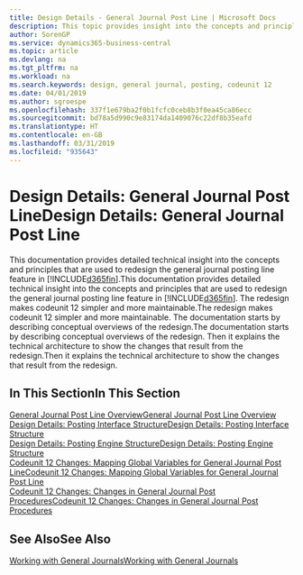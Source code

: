 ```yaml
---
title: Design Details - General Journal Post Line | Microsoft Docs
description: This topic provides insight into the concepts and principles that are used to redesign the general journal posting line feature in Business Central.
author: SorenGP
ms.service: dynamics365-business-central
ms.topic: article
ms.devlang: na
ms.tgt_pltfrm: na
ms.workload: na
ms.search.keywords: design, general journal, posting, codeunit 12
ms.date: 04/01/2019
ms.author: sgroespe
ms.openlocfilehash: 337f1e679ba2f0b1fcfc0ceb8b3f0ea45ca86ecc
ms.sourcegitcommit: bd78a5d990c9e83174da1409076c22df8b35eafd
ms.translationtype: HT
ms.contentlocale: en-GB
ms.lasthandoff: 03/31/2019
ms.locfileid: "935643"
---
```

# <a name="design-details-general-journal-post-line"></a><span data-ttu-id="7e2c5-103">Design Details: General Journal Post Line</span><span class="sxs-lookup"><span data-stu-id="7e2c5-103">Design Details: General Journal Post Line</span></span>
<span data-ttu-id="7e2c5-104">This documentation provides detailed technical insight into the concepts and principles that are used to redesign the general journal posting line feature in [!INCLUDE[d365fin](includes/d365fin_md.md)].</span><span class="sxs-lookup"><span data-stu-id="7e2c5-104">This documentation provides detailed technical insight into the concepts and principles that are used to redesign the general journal posting line feature in [!INCLUDE[d365fin](includes/d365fin_md.md)].</span></span> <span data-ttu-id="7e2c5-105">The redesign makes codeunit 12 simpler and more maintainable.</span><span class="sxs-lookup"><span data-stu-id="7e2c5-105">The redesign makes codeunit 12 simpler and more maintainable.</span></span> <span data-ttu-id="7e2c5-106">The documentation starts by describing conceptual overviews of the redesign.</span><span class="sxs-lookup"><span data-stu-id="7e2c5-106">The documentation starts by describing conceptual overviews of the redesign.</span></span> <span data-ttu-id="7e2c5-107">Then it explains the technical architecture to show the changes that result from the redesign.</span><span class="sxs-lookup"><span data-stu-id="7e2c5-107">Then it explains the technical architecture to show the changes that result from the redesign.</span></span>  

## <a name="in-this-section"></a><span data-ttu-id="7e2c5-108">In This Section</span><span class="sxs-lookup"><span data-stu-id="7e2c5-108">In This Section</span></span>  
[<span data-ttu-id="7e2c5-109">General Journal Post Line Overview</span><span class="sxs-lookup"><span data-stu-id="7e2c5-109">General Journal Post Line Overview</span></span>](design-details-general-journal-post-line-overview.md)  
[<span data-ttu-id="7e2c5-110">Design Details: Posting Interface Structure</span><span class="sxs-lookup"><span data-stu-id="7e2c5-110">Design Details: Posting Interface Structure</span></span>](design-details-posting-interface-structure.md)  
[<span data-ttu-id="7e2c5-111">Design Details: Posting Engine Structure</span><span class="sxs-lookup"><span data-stu-id="7e2c5-111">Design Details: Posting Engine Structure</span></span>](design-details-posting-engine-structure.md)  
[<span data-ttu-id="7e2c5-112">Codeunit 12 Changes: Mapping Global Variables for General Journal Post Line</span><span class="sxs-lookup"><span data-stu-id="7e2c5-112">Codeunit 12 Changes: Mapping Global Variables for General Journal Post Line</span></span>](design-details-codeunit-12-changes-mapping-global-variables-for-general-journal-post-line.md)  
[<span data-ttu-id="7e2c5-113">Codeunit 12 Changes: Changes in General Journal Post Procedures</span><span class="sxs-lookup"><span data-stu-id="7e2c5-113">Codeunit 12 Changes: Changes in General Journal Post Procedures</span></span>](design-details-codeunit-12-changes-changes-in-general-journal-post-procedures.md)  

## <a name="see-also"></a><span data-ttu-id="7e2c5-114">See Also</span><span class="sxs-lookup"><span data-stu-id="7e2c5-114">See Also</span></span>  
[<span data-ttu-id="7e2c5-115">Working with General Journals</span><span class="sxs-lookup"><span data-stu-id="7e2c5-115">Working with General Journals</span></span>](ui-work-general-journals.md)

